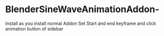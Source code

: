 # BlenderSineWaveAnimationAddon-
Install as you install normal Addon Set Start and end keyframe and click animation button of sidebar
